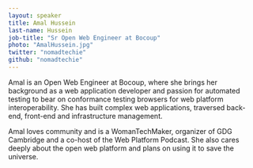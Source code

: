 ```yaml
---
layout: speaker
title: Amal Hussein
last-name: Hussein
job-title: "Sr Open Web Engineer at Bocoup"
photo: "AmalHussein.jpg"
twitter: "nomadtechie"
github: "nomadtechie"
---
```


Amal is an Open Web Engineer at Bocoup, where she brings her background as a web application developer and passion for automated testing to bear on conformance testing browsers for web platform interoperability. She has built complex web applications, traversed back-end, front-end and infrastructure management. 

Amal loves community and is a WomanTechMaker, organizer of GDG Cambridge and a co-host of the Web Platform Podcast. She also cares deeply about the open web platform and plans on using it to save the universe.
